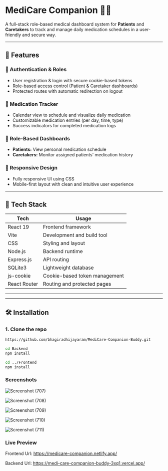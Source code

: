 # MediCare Companion 🏥💊

A full-stack role-based medical dashboard system for **Patients** and **Caretakers** to track and manage daily medication schedules in a user-friendly and secure way.

---

## 🚀 Features

### 🔐 Authentication & Roles
- User registration & login with secure cookie-based tokens
- Role-based access control (Patient & Caretaker dashboards)
- Protected routes with automatic redirection on logout

### 📅 Medication Tracker
- Calendar view to schedule and visualize daily medication
- Customizable medication entries (per day, time, type)
- Success indicators for completed medication logs

### 👥 Role-Based Dashboards
- **Patients:** View personal medication schedule
- **Caretakers:** Monitor assigned patients’ medication history

### 📱 Responsive Design
- Fully responsive UI using CSS
- Mobile-first layout with clean and intuitive user experience

---

## 🧰 Tech Stack

| Tech           | Usage                                |
|----------------|--------------------------------------|
| React 19       | Frontend framework                   |
| Vite           | Development and build tool           |
| CSS            | Styling and layout                   |
| Node.js        | Backend runtime                      |
| Express.js     | API routing                          |
| SQLite3        | Lightweight database                 |
| js-cookie      | Cookie-based token management        |
| React Router   | Routing and protected pages          |

---


---

## 🛠️ Installation

### 1. Clone the repo
```bash
https://github.com/bhagiradhijayaram/MediCare-Companion-Buddy.git

cd Backend
npm install

cd ../Frontend
npm install

```

### Screenshots

![Screenshot (707)](https://github.com/user-attachments/assets/b51bd075-e2f8-40c1-9aae-3fbb8b2aac91)

![Screenshot (708)](https://github.com/user-attachments/assets/93048c61-28d7-42fa-9257-33e22cf238da)

![Screenshot (709)](https://github.com/user-attachments/assets/c69fc747-528a-43e2-9c1a-26c1ac7cb3fe)

![Screenshot (710)](https://github.com/user-attachments/assets/a6903057-a699-41ce-9e31-201cffd1b5ee)

![Screenshot (711)](https://github.com/user-attachments/assets/41f6bc09-0444-4492-92c9-33b75200a7c2)


### Live Preview

Frontend Url: https://medicare-companion.netlify.app/

Backend Url: https://medi-care-companion-buddy-3xq1.vercel.app/


